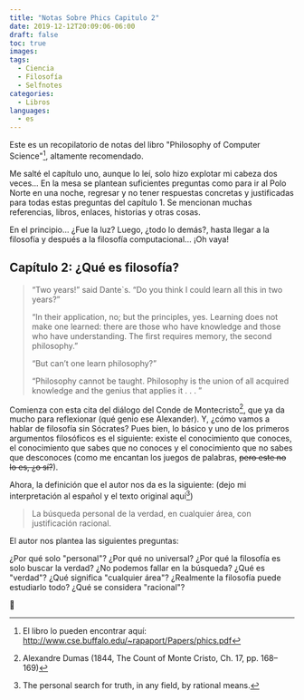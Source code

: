 ```yaml
---
title: "Notas Sobre Phics Capitulo 2"
date: 2019-12-12T20:09:06-06:00
draft: false
toc: true
images:
tags:
  - Ciencia
  - Filosofía
  - Selfnotes
categories:
  - Libros
languages:
  - es
---
```


Este es un recopilatorio de notas del libro "Philosophy of Computer Science"[^1], altamente recomendado.

Me salté el capítulo uno, aunque lo leí, solo hizo explotar mi cabeza dos veces... En la mesa se plantean suficientes preguntas como para ir al Polo Norte en una noche, regresar y no tener respuestas concretas y justificadas para todas estas preguntas del capítulo 1. Se mencionan muchas referencias, libros, enlaces, historias y otras cosas.

En el principio... ¿Fue la luz? Luego, ¿todo lo demás?, hasta llegar a la filosofía y después a la filosofía computacional... ¡Oh vaya!

## Capítulo 2: ¿Qué es filosofía?

> “Two years!” said Dante`s. “Do you think I could learn all this in two years?”
>
> “In their application, no; but the principles, yes. Learning does not make one learned: there are those who have knowledge and those who have understanding. The first requires memory, the second philosophy.”
>
> “But can’t one learn philosophy?”
>
> “Philosophy cannot be taught. Philosophy is the union of all acquired knowledge and the genius that applies it . . . ”

Comienza con esta cita del diálogo del Conde de Montecristo[^2], que ya da mucho para reflexionar (qué genio ese Alexander). Y, ¿cómo vamos a hablar de filosofía sin Sócrates? Pues bien, lo básico y uno de los primeros argumentos filosóficos es el siguiente: existe el conocimiento que conoces, el conocimiento que sabes que no conoces y el conocimiento que no sabes que desconoces (como me encantan los juegos de palabras, ~~pero este no lo es, ¿o sí?~~).

Ahora, la definición que el autor nos da es la siguiente: (dejo mi interpretación al español y el texto original aquí[^3])

> La búsqueda personal de la verdad, en cualquier área, con justificación racional.

El autor nos plantea las siguientes preguntas:

¿Por qué solo "personal"? ¿Por qué no universal?
¿Por qué la filosofía es solo buscar la verdad? ¿No podemos fallar en la búsqueda?
¿Qué es "verdad"?
¿Qué significa "cualquier área"? ¿Realmente la filosofía puede estudiarlo todo?
¿Qué se considera "racional"?

🤯

[^1]: El libro lo pueden encontrar aquí: <http://www.cse.buffalo.edu/~rapaport/Papers/phics.pdf>
[^2]: Alexandre Dumas (1844, The Count of Monte Cristo, Ch. 17, pp. 168–169)
[^3]: The personal search for truth, in any field, by rational means.
